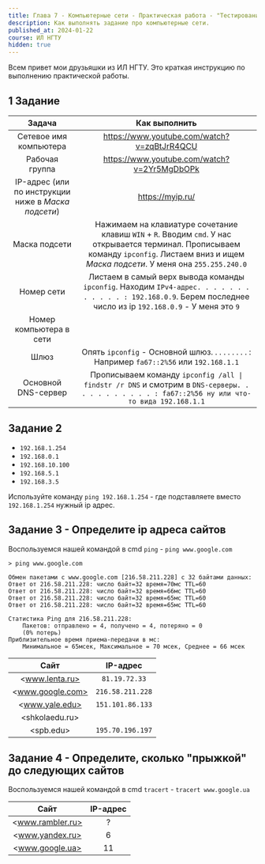 ```yaml
---
title: Глава 7 - Компьютерные сети - Практическая работа - "Тестирование сети"
description: Как выполнять задание про компьютерные сети.
published_at: 2024-01-22
course: ИЛ НГТУ
hidden: true
---
```


Всем привет мои друзьяшки из ИЛ НГТУ. Это краткая инструкцию по выполнению практической работы.

## 1 Задание

|                       Задача                        |                                                                                         Как выполнить                                                                                          |
| :-------------------------------------------------: | :--------------------------------------------------------------------------------------------------------------------------------------------------------------------------------------------: |
|               Сетевое имя компьютера                |                                                                         <https://www.youtube.com/watch?v=zqBtJrR4QCU>                                                                          |
|                   Рабочая группа                    |                                                                         <https://www.youtube.com/watch?v=2Yr5MgDbOPk>                                                                          |
| IP-адрес (или по инструкции ниже в _Маска подсети_) |                                                                                       <https://myip.ru/>                                                                                       |
|                    Маска подсети                    | Нажимаем на клавиатуре сочетание клавиш `WIN` + `R`. Вводим `cmd`. У нас открывается терминал. Прописываем команду `ipconfig`. Листаем вниз и ищем _Маска подсети_. У меня она `255.255.240.0` |
|                     Номер сети                      |             Листаем в самый верх вывода команды `ipconfig`. Находим `IPv4-адрес. . . . . . . . . . . . : 192.168.0.9`. Берем последнее число из ip `192.168.0.9` - У меня это `9`              |
|               Номер компьютера в сети               |                                                                                                                                                                                                |
|                        Шлюз                         |                                                  Опять `ipconfig` - Основной шлюз. . . . . . . . . : Например `fa67::2%56` или `192.168.1.1`                                                   |
|                 Основной DNS-сервер                 |                        Прописываем команду `ipconfig /all \| findstr /r DNS` и смотрим в `DNS-серверы. . . . . . . . . . . : fa67::2%56 ну или что-то вида 192.168.1.1`                        |

## Задание 2

- `192.168.1.254`
- `192.168.0.1`
- `192.168.10.100`
- `192.168.5.1`
- `192.168.3.5`

Используйте команду `ping 192.168.1.254` - где подставляете вместо `192.168.1.254` нужный ip адрес.

## Задание 3 - Определите ip адреса сайтов

Воспользуемся нашей командой в cmd `ping` - `ping www.google.com`

```
> ping www.google.com

Обмен пакетами с www.google.com [216.58.211.228] с 32 байтами данных:
Ответ от 216.58.211.228: число байт=32 время=70мс TTL=60
Ответ от 216.58.211.228: число байт=32 время=66мс TTL=60
Ответ от 216.58.211.228: число байт=32 время=65мс TTL=60
Ответ от 216.58.211.228: число байт=32 время=65мс TTL=60

Статистика Ping для 216.58.211.228:
    Пакетов: отправлено = 4, получено = 4, потеряно = 0
    (0% потерь)
Приблизительное время приема-передачи в мс:
    Минимальное = 65мсек, Максимальное = 70 мсек, Среднее = 66 мсек
```

|       Сайт       |     IP-адрес     |
| :--------------: | :--------------: |
|  <www.lenta.ru>  |  `81.19.72.33`   |
| <www.google.com> | `216.58.211.228` |
|  <www.yale.edu>  | `151.101.86.133` |
|  <shkolaedu.ru>  |                  |
|    <spb.edu>     | `195.70.196.197` |

## Задание 4 - Определите, сколько "прыжкой" до следующих сайтов

Воспользуемся нашей командой в cmd `tracert` - `tracert www.google.ua`

|       Сайт       | IP-адрес |
| :--------------: | :------: |
| <www.rambler.ru> |    ?     |
| <www.yandex.ru>  |    6     |
| <www.google.ua>  |    11    |
